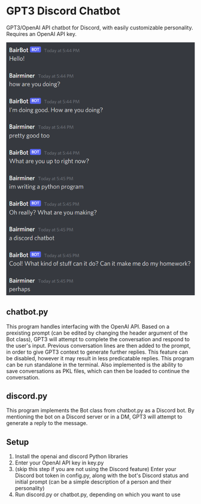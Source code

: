 # GPT3 Discord Chatbot
GPT3/OpenAI API chatbot for Discord, with easily customizable personality. Requires an OpenAI API key.

![Sample](images/convo.png)

## chatbot.py
This program handles interfacing with the OpenAI API. Based on a prexisting prompt (can be edited by changing the header argument of the Bot class), GPT3 will attempt to complete the conversation and respond to the user's input. Previous conversation lines are then added to the prompt, in order to give GPT3 context to generate further replies. This feature can be disabled, however it may result in less predicatable replies. This program can be run standalone in the terminal. Also implemented is the ability to save conversations as PKL files, which can then be loaded to continue the conversation.

## discord.py
This program implements the Bot class from chatbot.py as a Discord bot. By mentioning the bot on a Discord server or in a DM, GPT3 will attempt to generate a reply to the message. 

## Setup 
1. Install the openai and discord Python libraries
2. Enter your OpenAI API key in key.py
3. (skip this step if you are not using the Discord feature) Enter your Discord bot token in config.py, along with the bot's Discord status and initial prompt (can be a simple description of a person and their personality)
4. Run discord.py or chatbot.py, depending on which you want to use
